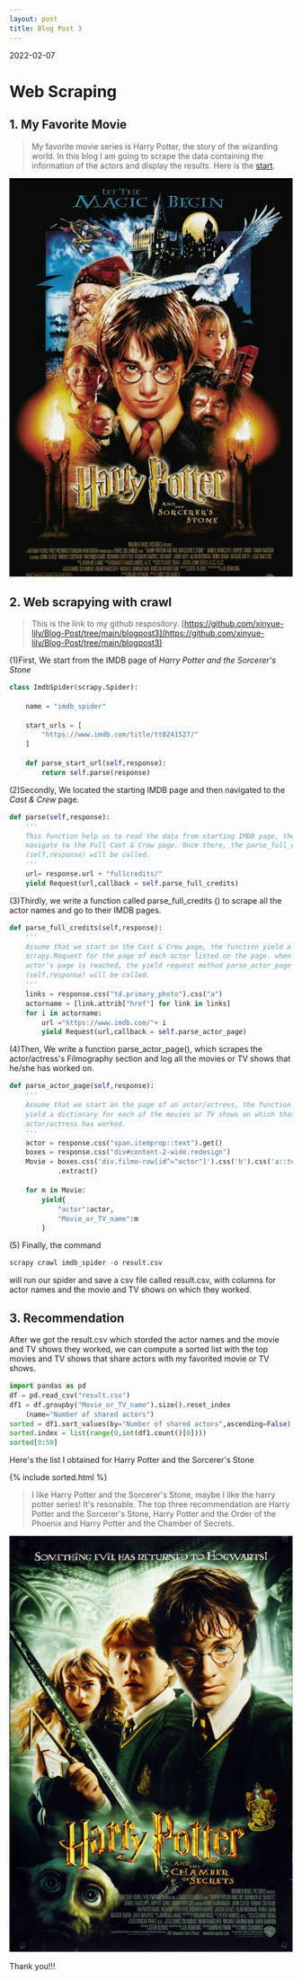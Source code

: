 ```yaml
---
layout: post
title: Blog Post 3
---
```




2022-02-07

# Web Scraping

## 1. My Favorite Movie

> My favorite movie series is Harry Potter, the story of the wizarding world. In this blog I am going to scrape the data containing the information of the actors and display the results. Here is the [start](https://www.imdb.com/title/tt0241527/).

<img src="https://raw.githubusercontent.com/windlily99/windlily99.github.io/master/images/Harry%20Potter%20and%20the%20Sorcerer's%20Stone.jpg">

## 2. Web scrapying with crawl

> This is the link to my github respository. [https://github.com/xinyue-lily/Blog-Post/tree/main/blogpost3](https://github.com/xinyue-lily/Blog-Post/tree/main/blogpost3)

(1)First, We start from the IMDB page of *Harry Potter and the Sorcerer's Stone*

```python
class ImdbSpider(scrapy.Spider):
   
    name = "imdb_spider"
       
    start_urls = [
        "https://www.imdb.com/title/tt0241527/"    
    ]

    def parse_start_url(self,response):
        return self.parse(response)

```

(2)Secondly, We located the starting IMDB page and then navigated to the *Cast & Crew* page.

```python
def parse(self,response):
    '''
    This function help us to read the data from starting IMDB page, then
    navigate to the Full Cast & Crew page. Once there, the parse_full_credits
    (self,response) will be called.
    '''
    url= response.url + "fullcredits/"
    yield Request(url,callback = self.parse_full_credits)
```

(3)Thirdly, we write a function called parse_full_credits () to scrape all the actor names and go to their IMDB pages.

```python
def parse_full_credits(self,response):
    '''
    Assume that we start on the Cast & Crew page, the function yield a 
    scrapy.Request for the page of each actor listed on the page. when 
    actor's page is reached, the yield request mothod parse_actor_page
    (self,response) will be called.
    '''
    links = response.css("td.primary_photo").css("a")
    actorname = [link.attrib["href"] for link in links]
    for i in actorname:
        url ="https://www.imdb.com/"+ i
        yield Request(url,callback = self.parse_actor_page)
```

(4)Then, We write a function parse_actor_page(), which scrapes the actor/actress's Filmography section and log all the movies or TV shows that he/she has worked on.

```python
def parse_actor_page(self,response):
    '''
    Assume that we start on the page of an actor/actress, the function 
    yield a dictionary for each of the movies or TV shows on which that
    actor/actress has worked.
    '''
    actor = response.css("span.itemprop::text").get()
    boxes = response.css("div#content-2-wide.redesign")
    Movie = boxes.css('div.filmo-row[id^="actor"]').css('b').css('a::text')
            .extract()
                
    for m in Movie:
        yield{
            "actor":actor,
            "Movie_or_TV_name":m
        }

```

(5) Finally, the command
```python 
scrapy crawl imdb_spider -o result.csv 
```
will run our spider and save a csv file called result.csv, with columns for actor names and the movie and TV shows on which they worked.

## 3. Recommendation
After we got the result.csv which storded the actor names and the movie and TV shows they worked, we can compute a sorted list with the top movies and TV shows that share actors with my favorited movie or TV shows.

```python
import pandas as pd
df = pd.read_csv("result.csv")
df1 = df.groupby("Movie_or_TV_name").size().reset_index
    (name="Number of shared actors")
sorted = df1.sort_values(by="Number of shared actors",ascending=False) 
sorted.index = list(range(0,int(df1.count()[0])))
sorted[0:50]
```
Here's the list I obtained for Harry Potter and the Sorcerer's Stone

{% include sorted.html %}

> I like Harry Potter and the Sorcerer's Stone, maybe I like the harry potter series! It's resonable. The top three recommendation are Harry Potter and the Sorcerer's Stone, Harry Potter and the Order of the Phoenix and Harry Potter and the Chamber of Secrets.

![website-2.png](https://raw.githubusercontent.com/windlily99/windlily99.github.io/master/images/Harry%20Potter%20and%20the%20Chamber%20of%20Secrets.jpg)


Thank you!!!